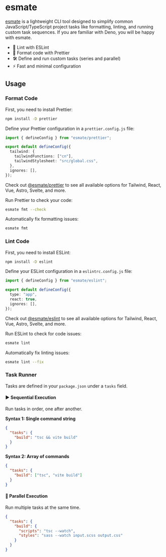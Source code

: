 # esmate

[esmate](https://github.com/viendinhcom/esmate) is a lightweight CLI tool designed to simplify common
JavaScript/TypeScript project tasks like formatting, linting, and running custom task sequences. If you are familiar
with Deno, you will be happy with esmate.

- 🧹 Lint with ESLint
- 🔧 Format code with Prettier
- 🛠️ Define and run custom tasks (series and parallel)
- ⚡ Fast and minimal configuration

## Usage

### Format Code

First, you need to install Prettier:

```bash
npm install -D prettier
```

Define your Prettier configuration in a `prettier.config.js` file:

```ts
import { defineConfig } from "esmate/prettier";

export default defineConfig({
  tailwind: {
    tailwindFunctions: ["cn"],
    tailwindStylesheet: "src/global.css",
  },
  ignores: [],
});
```

Check out [@esmate/prettier](https://www.npmjs.com/package/@esmate/prettier) to see all available options for Tailwind,
React, Vue, Astro, Svelte, and more.

Run Prettier to check your code:

```bash
esmate fmt --check
```

Automatically fix formatting issues:

```bash
esmate fmt
```

### Lint Code

First, you need to install ESLint:

```bash
npm install -D eslint
```

Define your ESLint configuration in a `eslintrc.config.js` file:

```ts
import { defineConfig } from "esmate/eslint";

export default defineConfig({
  type: "app",
  react: true,
  ignores: [],
});
```

Check out [@esmate/eslint](https://www.npmjs.com/package/@esmate/eslint) to see all available options for Tailwind,
React, Vue, Astro, Svelte, and more.

Run ESLint to check for code issues:

```bash
esmate lint
```

Automatically fix linting issues:

```bash
esmate lint --fix
```

### Task Runner

Tasks are defined in your `package.json` under a `tasks` field.

#### ▶️ Sequential Execution

Run tasks in order, one after another.

**Syntax 1: Single command string**

```json
{
  "tasks": {
    "build": "tsc && vite build"
  }
}
```

**Syntax 2: Array of commands**

```json
{
  "tasks": {
    "build": ["tsc", "vite build"]
  }
}
```

#### 🔀 Parallel Execution

Run multiple tasks at the same time.

```json
{
  "tasks": {
    "build": {
      "scripts": "tsc --watch",
      "styles": "sass --watch input.scss output.css"
    }
  }
}
```
